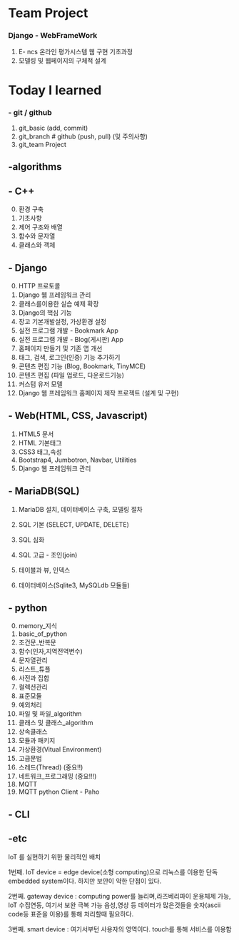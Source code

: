 # Team Project

### Django - WebFrameWork

1. E- ncs 온라인 평가시스템 웹 구현 기초과정
2. 모델링 및 웹페이지의 구체적 설계



# Today  I learned

### - git / github

1. git_basic (add, commit)
2. git_branch # github (push, pull) (및 주의사항)
3. git_team Project



## -algorithms





## - C++

0. 환경 구축
1. 기초사항
2. 제어 구조와 배열
3. 함수와 문자열
4. 클래스와 객체

## - Django

0. HTTP 프로토콜
1. Django 웹 프레임워크 관리
2. 클래스를이용한 실습 예제 확장
3. Django의 핵심 기능
4. 장고 기본개발설정, 가상환경 설정
5. 실전 프로그램 개발 - Bookmark App
6. 실전 프로그램 개발 - Blog(게시판) App
7. 홈페이지 만들기 및 기존 앱 개선
8. 태그, 검색, 로그인(인증) 기능 추가하기
9. 콘텐츠 편집 기능 (Blog, Bookmark, TinyMCE)
10. 콘텐츠 편집 (파일 업로드, 다운로드기능)
11. 커스텀 유저 모델
12. Django 웹 프레임워크 홈페이지 제작 프로젝트 (설계 및 구현)

## - Web(HTML, CSS, Javascript)

1. HTML5 문서
2. HTML 기본태그
3. CSS3 태그,속성
4. Bootstrap4,  Jumbotron, Navbar, Utilities
5. Django 웹 프레임워크 관리

## - MariaDB(SQL)

1. MariaDB 설치, 데이터베이스 구축, 모델링 절차
2. SQL 기본 (SELECT, UPDATE, DELETE)

3. SQL 심화
4. SQL 고급 - 조인(join)
5. 테이블과 뷰, 인덱스
6. 데이터베이스(Sqlite3, MySQLdb 모듈들)

## - python 

0. memory_지식
1. basic_of_python
2. 조건문_반복문
3. 함수(인자,지역전역변수)
4. 문자열관리
5. 리스트_튜플
6. 사전과 집합
7. 컬렉션관리
8. 표준모듈
9. 예외처리
10. 파일 및 파일_algorithm
11. 클래스 및 클래스_algorithm
12. 상속클래스
13. 모듈과 패키지
14. 가상환경(Vitual Environment)
15. 고급문법
16. 스레드(Thread)     (중요!!)
17. 네트워크_프로그래밍 (중요!!!)
18. MQTT
19. MQTT python Client - Paho

## - CLI



## -etc
IoT 를 실현하기 위한 물리적인 배치 

1번째. IoT device = edge device(소형 computing)으로 리눅스를 이용한 단독 embedded system이다.
    하지만 보안이 약한 단점이 있다.

2번째. gateway  device : computing power를 늘리며,라즈베리파이 운용체제 가능, IoT 수집연동, 여기서 보완 극복 가능 
        음성,영상 등 데이터가 많은것들을 숫자(ascii code등 표준을 이용)를 통해 처리할때 필요하다.

3번째. smart device : 여기서부턴 사용자의 영역이다. touch를 통해 서비스를 이용함 